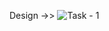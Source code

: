 Design ->>
![Task - 1](https://github.com/user-attachments/assets/5294d6f1-f84c-4ea3-a266-ff30220038ad)
